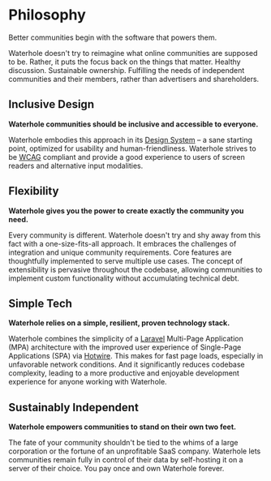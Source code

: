 # Philosophy

Better communities begin with the software that powers them.

Waterhole doesn't try to reimagine what online communities are supposed to be. Rather, it puts the focus back on the things that matter. Healthy discussion. Sustainable ownership. Fulfilling the needs of independent communities and their members, rather than advertisers and shareholders.

## Inclusive Design

**Waterhole communities should be inclusive and accessible to everyone.**

Waterhole embodies this approach in its [Design System](./design/overview.md) – a sane starting point, optimized for usability and human-friendliness. Waterhole strives to be [WCAG](https://www.w3.org/TR/WCAG22/) compliant and provide a good experience to users of screen readers and alternative input modalities.

## Flexibility

**Waterhole gives you the power to create exactly the community you need.**

Every community is different. Waterhole doesn't try and shy away from this fact with a one-size-fits-all approach. It embraces the challenges of integration and unique community requirements. Core features are thoughtfully implemented to serve multiple use cases. The concept of extensibility is pervasive throughout the codebase, allowing communities to implement custom functionality without accumulating technical debt.

## Simple Tech

**Waterhole relies on a simple, resilient, proven technology stack.**

Waterhole combines the simplicity of a [Laravel](https://laravel.com) Multi-Page Application (MPA) architecture with the improved user experience of Single-Page Applications (SPA) via [Hotwire](https://hotwired.dev). This makes for fast page loads, especially in unfavorable network conditions. And it significantly reduces codebase complexity, leading to a more productive and enjoyable development experience for anyone working with Waterhole.

## Sustainably Independent

**Waterhole empowers communities to stand on their own two feet.**

The fate of your community shouldn't be tied to the whims of a large corporation or the fortune of an unprofitable SaaS company. Waterhole lets communities remain fully in control of their data by self-hosting it on a server of their choice. You pay once and own Waterhole forever.
